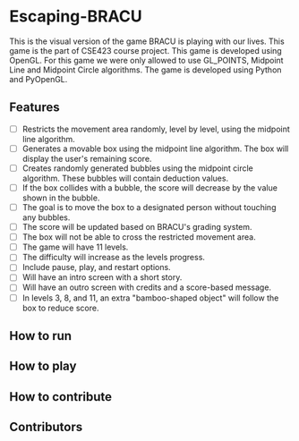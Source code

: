 # Escaping-BRACU
This is the visual version of the game BRACU is playing with our lives. This game is the part of CSE423 course project. This game is developed using OpenGL. For this game we were only allowed to use GL_POINTS, Midpoint Line and Midpoint Circle algorithms. The game is developed using Python and PyOpenGL.

## Features
- [ ] Restricts the movement area randomly, level by level, using the midpoint line algorithm.
- [ ] Generates a movable box using the midpoint line algorithm. The box will display the user's remaining score.
- [ ] Creates randomly generated bubbles using the midpoint circle algorithm. These bubbles will contain deduction values.
- [ ] If the box collides with a bubble, the score will decrease by the value shown in the bubble.
- [ ] The goal is to move the box to a designated person without touching any bubbles.
- [ ] The score will be updated based on BRACU's grading system.
- [ ] The box will not be able to cross the restricted movement area.
- [ ] The game will have 11 levels.
- [ ] The difficulty will increase as the levels progress.
- [ ] Include pause, play, and restart options.
- [ ] Will have an intro screen with a short story.
- [ ] Will have an outro screen with credits and a score-based message.
- [ ] In levels 3, 8, and 11, an extra "bamboo-shaped object" will follow the box to reduce score.

## How to run


## How to play


## How to contribute


## Contributors